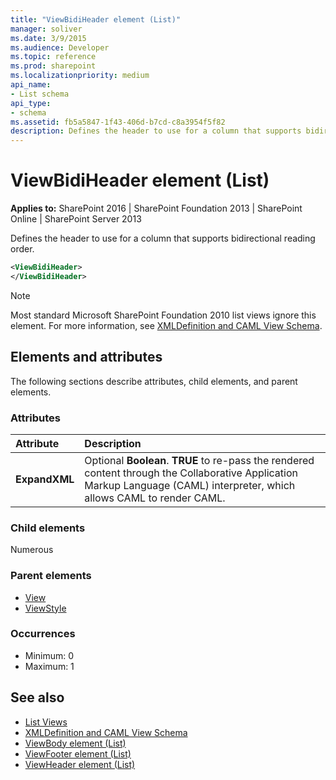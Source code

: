 ```yaml
---
title: "ViewBidiHeader element (List)"
manager: soliver
ms.date: 3/9/2015
ms.audience: Developer
ms.topic: reference
ms.prod: sharepoint
ms.localizationpriority: medium
api_name:
- List schema
api_type:
- schema
ms.assetid: fb5a5847-1f43-406d-b7cd-c8a3954f5f82
description: Defines the header to use for a column that supports bidirectional reading order. 
---
```


# ViewBidiHeader element (List)

**Applies to:** SharePoint 2016 | SharePoint Foundation 2013 | SharePoint Online | SharePoint Server 2013
  
Defines the header to use for a column that supports bidirectional reading order. 

```XML
<ViewBidiHeader>
</ViewBidiHeader>
```

> [!NOTE]
> Most standard Microsoft SharePoint Foundation 2010 list views ignore this element. For more information, see [XMLDefinition and CAML View Schema](https://msdn.microsoft.com/library/1845d203-4699-4b0e-a182-2d9998439922%28Office.15%29.aspx). 
  
## Elements and attributes

The following sections describe attributes, child elements, and parent elements.

### Attributes

|**Attribute**|**Description**|
|:-----|:-----|
|**ExpandXML** <br/> |Optional **Boolean**. **TRUE** to re-pass the rendered content through the Collaborative Application Markup Language (CAML) interpreter, which allows CAML to render CAML.  <br/> |
   
### Child elements

Numerous 
   
### Parent elements

- [View](view-element-list.md)
- [ViewStyle](viewstyle-element-list.md)
   
### Occurrences

- Minimum: 0
- Maximum: 1
   
## See also

- [List Views](https://msdn.microsoft.com/library/43e6ba7e-eddb-418a-a570-c0815016fc17%28Office.15%29.aspx) 
- [XMLDefinition and CAML View Schema](https://msdn.microsoft.com/library/1845d203-4699-4b0e-a182-2d9998439922%28Office.15%29.aspx)  
- [ViewBody element (List)](viewbody-element-list.md)  
- [ViewFooter element (List)](viewfooter-element-list.md) 
- [ViewHeader element (List)](viewheader-element-list.md)

